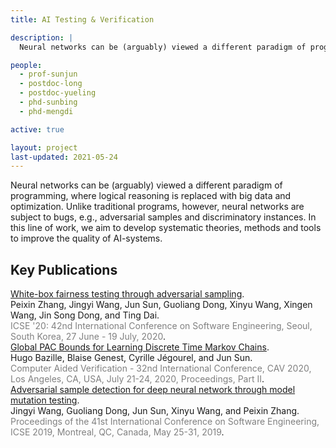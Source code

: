 ```yaml
---
title: AI Testing & Verification

description: |
  Neural networks can be (arguably) viewed a different paradigm of programming, where logical reasoning is replaced with big data and optimization. Unlike traditional programs, however, neural networks are subject to bugs, e.g., adversarial samples and discriminatory instances. In this line of work, we aim to develop systematic theories, methods and tools to improve the quality of AI-systems.

people:
  - prof-sunjun
  - postdoc-long
  - postdoc-yueling
  - phd-sunbing
  - phd-mengdi

active: true

layout: project
last-updated: 2021-05-24
---
```


Neural networks can be (arguably) viewed a different paradigm of programming, where logical reasoning is replaced with big data and optimization. Unlike traditional programs, however, neural networks are subject to bugs, e.g., adversarial samples and discriminatory instances. In this line of work, we aim to develop systematic theories, methods and tools to improve the quality of AI-systems.

## Key Publications

<span class="pubtitle">
				<a href="https://doi.org/10.1145/3377811.3380331">White-box fairness testing through adversarial sampling</a>.
			</span><br />
			<span class="authors">
				Peixin Zhang, Jingyi Wang, Jun Sun, Guoliang Dong, Xinyu Wang, Xingen Wang, Jin Song Dong, and Ting Dai.
			</span><br />
			<span style="color:grey;"><span class="venuetype"></span><span class="venue">ICSE '20: 42nd International Conference on Software Engineering, Seoul, South Korea, 27 June - 19 July, 2020</span></span>.
			<br />
			<span class="links">
</span>

<span class="pubtitle">
				<a href="https://doi.org/10.1007/978-3-030-53291-8_17">Global PAC Bounds for Learning Discrete Time Markov Chains</a>.
			</span><br />
			<span class="authors">
				Hugo Bazille, Blaise Genest, Cyrille Jégourel, and Jun Sun.
			</span><br />
			<span style="color:grey;"><span class="venuetype"></span><span class="venue">Computer Aided Verification - 32nd International Conference, CAV 2020, Los Angeles, CA, USA, July 21-24, 2020, Proceedings, Part II</span></span>.
			<br />
			<span class="links">
</span>

<span class="pubtitle">
				<a href="https://doi.org/10.1109/ICSE.2019.00126">Adversarial sample detection for deep neural network through model mutation testing</a>.
			</span><br />
			<span class="authors">
				Jingyi Wang, Guoliang Dong, Jun Sun, Xinyu Wang, and Peixin Zhang.
			</span><br />
			<span style="color:grey;"><span class="venuetype"></span><span class="venue">Proceedings of the 41st International Conference on Software Engineering, ICSE 2019, Montreal, QC, Canada, May 25-31, 2019</span></span>.
			<br />
			<span class="links">
</span>
